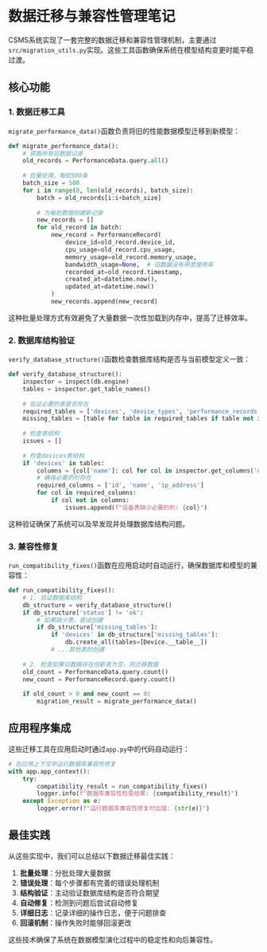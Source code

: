 # 数据迁移与兼容性管理笔记

CSMS系统实现了一套完整的数据迁移和兼容性管理机制，主要通过`src/migration_utils.py`实现。这些工具函数确保系统在模型结构变更时能平稳过渡。

## 核心功能

### 1. 数据迁移工具

`migrate_performance_data()`函数负责将旧的性能数据模型迁移到新模型：

```python
def migrate_performance_data():
    # 获取所有旧数据记录
    old_records = PerformanceData.query.all()
    
    # 批量处理，每批500条
    batch_size = 500
    for i in range(0, len(old_records), batch_size):
        batch = old_records[i:i+batch_size]
        
        # 为每批数据创建新记录
        new_records = []
        for old_record in batch:
            new_record = PerformanceRecord(
                device_id=old_record.device_id,
                cpu_usage=old_record.cpu_usage,
                memory_usage=old_record.memory_usage,
                bandwidth_usage=None,  # 旧数据没有带宽使用率
                recorded_at=old_record.timestamp,
                created_at=datetime.now(),
                updated_at=datetime.now()
            )
            new_records.append(new_record)
```

这种批量处理方式有效避免了大量数据一次性加载到内存中，提高了迁移效率。

### 2. 数据库结构验证

`verify_database_structure()`函数检查数据库结构是否与当前模型定义一致：

```python
def verify_database_structure():
    inspector = inspect(db.engine)
    tables = inspector.get_table_names()
    
    # 验证必要的表是否存在
    required_tables = ['devices', 'device_types', 'performance_records', 'thresholds']
    missing_tables = [table for table in required_tables if table not in tables]
    
    # 检查表结构
    issues = []
    
    # 检查devices表结构
    if 'devices' in tables:
        columns = {col['name']: col for col in inspector.get_columns('devices')}
        # 确保必要的列存在
        required_columns = ['id', 'name', 'ip_address']
        for col in required_columns:
            if col not in columns:
                issues.append(f"设备表缺少必要的列: {col}")
```

这种验证确保了系统可以及早发现并处理数据库结构问题。

### 3. 兼容性修复

`run_compatibility_fixes()`函数在应用启动时自动运行，确保数据库和模型的兼容性：

```python
def run_compatibility_fixes():
    # 1. 验证数据库结构
    db_structure = verify_database_structure()
    if db_structure['status'] != 'ok':
        # 如果缺少表，尝试创建
        if db_structure['missing_tables']:
            if 'devices' in db_structure['missing_tables']:
                db.create_all(tables=[Device.__table__])
            # ...其他表的创建
    
    # 2. 检查如果旧数据存在但新表为空，则迁移数据
    old_count = PerformanceData.query.count()
    new_count = PerformanceRecord.query.count()
    
    if old_count > 0 and new_count == 0:
        migration_result = migrate_performance_data()
```

## 应用程序集成

这些迁移工具在应用启动时通过`app.py`中的代码自动运行：

```python
# 在应用上下文中运行数据库兼容性修复
with app.app_context():
    try:
        compatibility_result = run_compatibility_fixes()
        logger.info(f"数据库兼容性检查结果: {compatibility_result}")
    except Exception as e:
        logger.error(f"运行数据库兼容性修复时出错: {str(e)}")
```

## 最佳实践

从这些实现中，我们可以总结以下数据迁移最佳实践：

1. **批量处理**：分批处理大量数据
2. **错误处理**：每个步骤都有完善的错误处理机制
3. **结构验证**：主动验证数据库结构是否符合期望
4. **自动修复**：检测到问题后尝试自动修复
5. **详细日志**：记录详细的操作日志，便于问题排查
6. **回滚机制**：操作失败时能够回滚更改

这些技术确保了系统在数据模型演化过程中的稳定性和向后兼容性。 